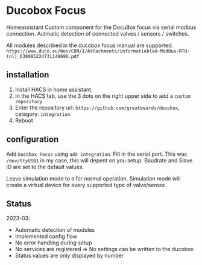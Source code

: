 Ducobox Focus
==============
Homeassistant Custom component for the DocuBox focus via serial modbus connection.
Autmatic detection of connected valves / sensors / switches.

All modules described in the ducobox focus manual are supported.
`https://www.duco.eu/Wes/CDN/1/Attachments/informatieblad-ModBus-RTU-(nl)_638085224731148696.pdf`

installation
------------
1. Install HACS in home assistant.
2. In the HACS tab, use the 3 dots on the right upper side to add a `custom repository`
3. Enter the repository url: `https://github.com/greatbeards/ducobox`, category: `integration`
4. Reboot

configuration
-------------

Add `Ducobox Focus` using `add integration`.
Fill in the serial port. This was `/dev/ttyUSB1` in my case, this will depent on you setup.
Baudrate and Slave ID are set to the default values.

Leave simulation mode to `0` for normal operation.
Simulation mode will create a virtual device for every supported type of valve/sensor.


Status
------

2023-03:
* Automatic detection of modules
* Implemented config flow
* No error handling during setup
* No services are registered => No settings can be written to the ducobox
* Status values are only displayed by number
